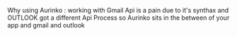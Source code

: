 Why using Aurinko : working with Gmail Api is a pain due to it's synthax and OUTLOOK got a different Api Process so Aurinko sits in the between of your app and gmail and outlook 
